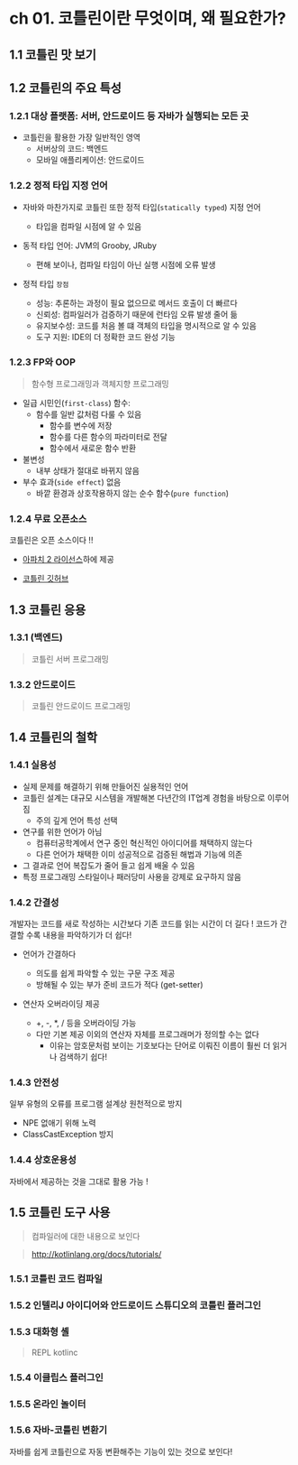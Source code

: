 # ch 01. 코틀린이란 무엇이며, 왜 필요한가?

## 1.1 코틀린 맛 보기

## 1.2 코틀린의 주요 특성

### 1.2.1 대상 플랫폼: 서버, 안드로이드 등 자바가 실행되는 모든 곳

- 코틀린을 활용한 가장 일반적인 영역
  - 서버상의 코드: 백엔드
  - 모바일 애플리케이션: 안드로이드

### 1.2.2 정적 타입 지정 언어

- 자바와 마찬가지로 코틀린 또한 정적 타입(`statically typed`) 지정 언어
  - 타입을 컴파일 시점에 알 수 있음
- 동적 타입 언어: JVM의 Grooby, JRuby
  - 편해 보이나, 컴파일 타임이 아닌 실행 시점에 오류 발생

- 정적 타입 `장점`
  - 성능: 추론하는 과정이 필요 없으므로 메서드 호출이 더 빠르다
  - 신뢰성: 컴파일러가 검증하기 때문에 런타임 오류 발생 줄어 듦
  - 유지보수성: 코드를 처음 볼 떄 객체의 타입을 명시적으로 알 수 있음
  - 도구 지원: IDE의 더 정확한 코드 완성 기능

### 1.2.3 FP와 OOP

> 함수형 프로그래밍과 객체지향 프로그래밍

- 일급 시민인(`first-class`) 함수:
  - 함수를 일반 값처럼 다룰 수 있음
    - 함수를 변수에 저장
    - 함수를 다른 함수의 파라미터로 전달
    - 함수에서 새로운 함수 반환
- 불변성
  - 내부 상태가 절대로 바뀌지 않음
- 부수 효과(`side effect`) 없음
  - 바깥 환경과 상호작용하지 않는 순수 함수(`pure function`)

### 1.2.4 무료 오픈소스

코틀린은 오픈 소스이다 !!
- [아파치 2 라이선스](https://namu.wiki/w/%EC%95%84%ED%8C%8C%EC%B9%98%20%EB%9D%BC%EC%9D%B4%EC%84%A0%EC%8A%A4)하에 제공

- [코틀린 깃허브](https://github.com/JetBrains/kotlin)

## 1.3 코틀린 응용

### 1.3.1  (백엔드)

> 코틀린 서버 프로그래밍

### 1.3.2 안드로이드

> 코틀린 안드로이드 프로그래밍

## 1.4 코틀린의 철학

### 1.4.1 실용성

- 실제 문제를 해결하기 위해 만들어진 실용적인 언어
- 코틀린 설계는 대규모 시스템을 개발해본 다년간의 IT업계 경험을 바탕으로 이루어짐
  - 주의 깊게 언어 특성 선택
- 연구를 위한 언어가 아님
  - 컴퓨터공학계에서 연구 중인 혁신적인 아이디어를 채택하지 않는다
  - 다른 언어가 채택한 이미 성공적으로 검증된 해법과 기능에 의존
- 그 결과로 언어 복잡도가 줄어 들고 쉽게 배울 수 있음
- 특정 프로그래밍 스타일이나 패러당미 사용을 강제로 요구하지 않음

### 1.4.2 간결성

개발자는 코드를 새로 작성하는 시간보다 기존 코드를 읽는 시간이 더 길다 !
코드가 간결할 수록 내용을 파악하기가 더 쉽다!

- 언어가 간결하다
  - 의도를 쉽게 파악할 수 있는 구문 구조 제공
  - 방해될 수 있는 부가 준비 코드가 적다 (get-setter)

- 연산자 오버라이딩 제공
  - +, -, *, / 등을 오버라이딩 가능
  - 다만 기본 제공 이외의 연산자 자체를 프로그래머가 정의할 수는 없다
    - 이유는 암호문처럼 보이는 기호보다는 단어로 이뤄진 이름이 훨씬 더 읽거나 검색하기 쉽다!


### 1.4.3 안전성

일부 유형의 오류를 프로그램 설계상 원천적으로 방지

- NPE 없애기 위해 노력
- ClassCastException 방지

### 1.4.4 상호운용성

자바에서 제공하는 것을 그대로 활용 가능 !

## 1.5 코틀린 도구 사용

> 컴파일러에 대한 내용으로 보인다

> http://kotlinlang.org/docs/tutorials/

### 1.5.1 코틀린 코드 컴파일

### 1.5.2 인텔리J 아이디어와 안드로이드 스튜디오의 코틀린 플러그인

### 1.5.3 대화형 셸

> REPL
> kotlinc

### 1.5.4 이클립스 플러그인

### 1.5.5 온라인 놀이터

### 1.5.6 자바-코틀린 변환기

자바를 쉽게 코틀린으로 자동 변환해주는 기능이 있는 것으로 보인다!

